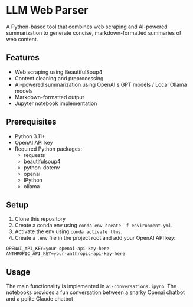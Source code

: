 # LLM Web Parser

A Python-based tool that combines web scraping and AI-powered summarization to generate concise, markdown-formatted summaries of web content.

## Features

- Web scraping using BeautifulSoup4
- Content cleaning and preprocessing
- AI-powered summarization using OpenAI's GPT models / Local Ollama models
- Markdown-formatted output
- Jupyter notebook implementation

## Prerequisites

- Python 3.11+
- OpenAI API key
- Required Python packages:
  - requests
  - beautifulsoup4
  - python-dotenv
  - openai
  - IPython
  - ollama

## Setup

1. Clone this repository
2. Create a conda env using `conda env create -f environment.yml`.
3. Activate the env using `conda activate llms`.
4. Create a `.env` file in the project root and add your OpenAI API key:
```
OPENAI_API_KEY=your-openai-api-key-here
ANTHROPIC_API_KEY=your-anthropic-api-key-here
```

## Usage

The main functionality is implemented in `ai-conversations.ipynb`. 
The notebooks provides a fun conversation between a snarky Openai chatbot and
a polite Claude chatbot



